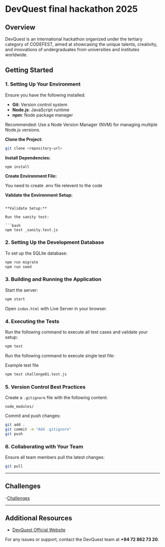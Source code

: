 # DevQuest final hackathon 2025

## Overview

DevQuest is an international hackathon organized under the tertiary category of CODEFEST, aimed at showcasing the unique talents, creativity, and innovations of undergraduates from universities and institutes worldwide.

## Getting Started

### 1. Setting Up Your Environment

Ensure you have the following installed:

- **Git**: Version control system
- **Node.js**: JavaScript runtime
- **npm**: Node package manager

Recommended: Use a Node Version Manager (NVM) for managing multiple Node.js versions.

**Clone the Project:**

```bash
git clone <repository-url>
```

**Install Dependencies:**

```bash
npm install
```

**Create Environment File:**

You need to create .env file relevent to the code

**Validate the Environment Setup:**

```

**Validate Setup:**

Run the sanity test:

```bash
npm test _sanity.test.js
```

### 2. Setting Up the Development Database

To set up the SQLite database:

```bash
npm run migrate
npm run seed
```

### 3. Building and Running the Application

Start the server:

```bash
npm start
```

Open `index.html` with Live Server in your browser.

### 4. Executing the Tests

Run the following command to execute all test cases and validate your setup:

```bash
npm test 
```

Run the following command to execute single test file:

Example test file

```bash
npm test challenge01.test.js
```

### 5. Version Control Best Practices

Create a `.gitignore` file with the following content:

```
node_modules/
```

Commit and push changes:

```bash
git add .
git commit -m "Add .gitignore"
git push
```

### 6. Collaborating with Your Team

Ensure all team members pull the latest changes:

```bash
git pull
```

---

## Challenges
-[Challenges](https://udithab99x.github.io/Challenges/)


---

## Additional Resources

- [DevQuest Official Website](https://codefest.lk/devquest/)

For any issues or support, contact the DevQuest team at **+94 72 862 73 20**.

